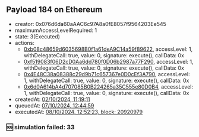 ## Payload 184 on Ethereum

- creator: 0x076d6da60aAAC6c97A8a0fE8057f9564203Ee545
- maximumAccessLevelRequired: 1
- state: 3(Executed)
- actions:
  - [0xb08c48659d6035698B0f1a61deA9C14a59f89622](https://etherscan.io/tx/0xb08c48659d6035698B0f1a61deA9C14a59f89622), accessLevel: 1, withDelegateCall: true, value: 0, signature: execute(), callData: 0x
  - [0xf519083f06D2cD0Aa6dd780f0D06b2987a77F290](https://etherscan.io/tx/0xf519083f06D2cD0Aa6dd780f0D06b2987a77F290), accessLevel: 1, withDelegateCall: true, value: 0, signature: execute(), callData: 0x
  - [0x4E48C38a08388c29d9b71c657367e0D0cEf3A790](https://etherscan.io/tx/0x4E48C38a08388c29d9b71c657367e0D0cEf3A790), accessLevel: 1, withDelegateCall: true, value: 0, signature: execute(), callData: 0x
  - [0x6d0A614bA4d707085B0B224265a35C555e80D0B4](https://etherscan.io/tx/0x6d0A614bA4d707085B0B224265a35C555e80D0B4), accessLevel: 1, withDelegateCall: true, value: 0, signature: execute(), callData: 0x
- createdAt: [02/10/2024, 11:19:11](https://etherscan.io/tx/0xa062ccae2261b6385150c5d37b4e76096c5708f83abdb92ade3c3df2e5c3a3eb)
- queuedAt: [07/10/2024, 12:44:59](https://etherscan.io/tx/0xe1507edfe7506a5b19e4e757b3e340097a44f85a5997903f5240595005659c64)
- executedAt: [08/10/2024, 12:52:23, block: 20920979](https://etherscan.io/tx/0xefcf3c57b91d919da3f2e7e8d6af041d9cb5c1a4b58e913ebc9aaeba238947eb)

### :sos: simulation failed: 33
